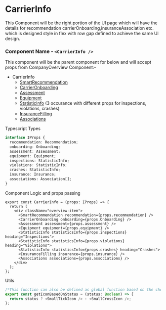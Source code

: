 # CarrierInfo

This Component will be the right portion of the UI page which will have the details for recommendation carrierOnboarding,insuranceAssociation etc.
which is designed style in flex with row gap defined to achieve the same UI design.

### Component Name - `<CarrierInfo />`

This component will be the parent component for below and will accept props from CompanyOverview Component:-

- CarrierInfo
  - [SmartRecommendation](SmartRecommendation.md)
  - [CarrierOnboarding](CarrierOnboarding.md)
  - [Assessment](Assessment.md)
  - [Equipment](Equipment.md)
  - [StatisticInfo](StatisticInfo.md) (3 occurance with different props for inspections, violations, crashes)
  - [InsuranceFilling](InsuranceFilling.md)
  - [Associations](Associations.md)

Typescript Types

```ts
interface IProps {
  recommendation: Recommendation;
  onboarding: Onboarding;
  assessment: Assessment;
  equipment: Equipment;
  inspections: StatisticInfo;
  violations: StatisticInfo;
  crashes: StatisticInfo;
  insurance: Insurance;
  associations: Association[];
}
```

Component Logic and props passing

```tsx
export const CarrierInfo = (props: IProps) => {
  return (
    <div className="overview-item">
      <SmartRecommendation recommendation={props.recommendation} />
      <CarrierOnboarding onboarding={props.Onboarding} />
      <Assessment assessment={props.assessment} />
      <Equipment equipment={props.equipment} />
      <StatisticInfo statisticsInfo={props.inspections} heading="Inspections">
      <StatisticInfo statisticsInfo={props.violations} heading="Violations">
      <StatisticInfo statisticsInfo={props.crashes} heading="Crashes">
      <InsuranceFilling insurance={props.insurance} />
      <Associations associations={props.associations} />
    </div>
  );
};
```

Utils

```ts
/*This function can also be defined as global function based on the choice that <TickIcon /> and <CrossIcon> from headerInfoPanel are same */
export const getIconBasedOnStatus = (status: Boolean) => {
  return status ? <SmallTickIcon /> : <SmallCrossIcon />;
};
```
